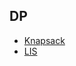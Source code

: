## DP
- [Knapsack](https://github.com/AtomicLiquors/Algorithm_Practice/tree/main/DP/knapsack)
- [LIS](https://github.com/AtomicLiquors/Algorithm_Practice/tree/main/DP/LIS)
